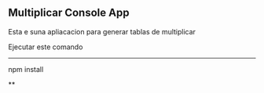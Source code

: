 
## Multiplicar Console App

Esta e suna apliacacion para generar tablas de multiplicar

Ejecutar este comando

***
npm install

**